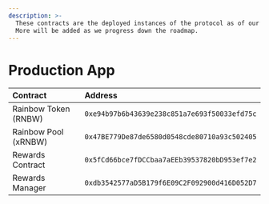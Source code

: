 ```yaml
---
description: >-
  These contracts are the deployed instances of the protocol as of our v0 stage.
  More will be added as we progress down the roadmap.
---
```


# Production App

| Contract | Address |
| :--- | :--- |
| Rainbow Token \(RNBW\) | `0xe94b97b6b43639e238c851a7e693f50033efd75c` |
| Rainbow Pool \(xRNBW\) | `0x47BE779De87de6580d0548cde80710a93c502405` |
| Rewards Contract | `0x5fCd66bce7fDCCbaa7aEEb39537820bD953ef7e2` |
| Rewards Manager | `0xdb3542577aD5B179f6E09C2F092900d416D052D7` |

